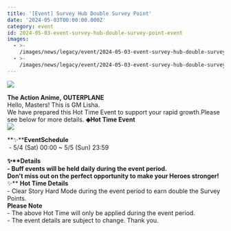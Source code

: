 ```yaml
---
title: '[Event] Survey Hub Double Survey Point'
date: '2024-05-03T00:00:00.000Z'
category: event
id: 2024-05-03-event-survey-hub-double-survey-point-event
images:
  - >-
    /images/news/legacy/event/2024-05-03-event-survey-hub-double-survey-point-event/7db65e76722e4cb097eecaf7cd71df6e.webp
  - >-
    /images/news/legacy/event/2024-05-03-event-survey-hub-double-survey-point-event/c040c8b15aa24e249e38ecd47e1fbea3_002.webp
---
```


![](/images/news/legacy/event/2024-05-03-event-survey-hub-double-survey-point-event/7db65e76722e4cb097eecaf7cd71df6e.webp)  

**The Action Anime,** **OUTERPLANE**  
Hello, Masters! This is GM Lisha.  
We have prepared this Hot Time Event to support your rapid growth.Please see below for more details. **◈Hot Time Event**  
![](/images/news/legacy/event/2024-05-03-event-survey-hub-double-survey-point-event/c040c8b15aa24e249e38ecd47e1fbea3_002.webp)  
  
**✨****EventSchedule**  
 - 5/4 (Sat) 00:00 ~ 5/5 (Sun) 23:59

  
**✨****Details**  
\- Buff events will be held daily during the event period.  
Don't miss out on the perfect opportunity to make your Heroes stronger!**✨** **Hot Time Details**  
\- Clear Story Hard Mode during the event period to earn double the Survey Points.  
**Please Note**  
\- The above Hot Time will only be applied during the event period.  
\- The event details are subject to change. Thank you.
